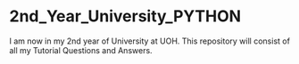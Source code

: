 # 2nd_Year_University_PYTHON
I am now in my 2nd year of University at UOH.
This repository will consist of all my Tutorial Questions and Answers.
